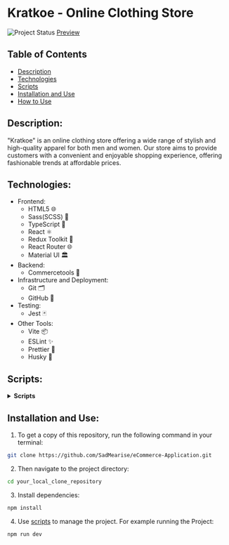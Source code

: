 # Kratkoe - Online Clothing Store

![Project Status](https://img.shields.io/badge/status-finished-brightgreen.svg) [Preview](https://sadmearise.github.io/css-selectors/)

## Table of Contents

- [Description](#description)
- [Technologies](#technologies)
- [Scripts](#scripts)
- [Installation and Use](#installation-and-use)
- [How to Use](#how-to-use)

## Description:

"Kratkoe" is an online clothing store offering a wide range of stylish and high-quality apparel for both men and women. Our store aims to provide customers with a convenient and enjoyable shopping experience, offering fashionable trends at affordable prices.

## Technologies:

- Frontend:
  - HTML5 🌐
  - Sass(SCSS) 🎨
  - TypeScript 🚀
  - React ⚛️
  - Redux Toolkit 🔄
  - React Router 🌐
  - Material UI 🏛️
- Backend:
  - Commercetools 🚀
- Infrastructure and Deployment:
  - Git 🗂️
  - GitHub 🐙
- Testing:
  - Jest 🃏
- Other Tools:
  - Vite 📦
  - ESLint ✨
  - Prettier 🎨
  - Husky 🐶

## Scripts:

<details>
  <summary><b>Scripts</b></summary>
  <ul>
    <li>
      <b>"dev"</b>: Runs development environment.
    </li>
    <li>
      <b>"build"</b>: Creates an optimized build of the application.
    </li>
    <li>
      <b>"lint"</b>: Runs the linter on the entire project directory on any file that has an extension of .ts, .tsx.
    </li>
    <li>
      <b>"format"</b>: Runs Prettier, which will reformat all the files in the project except .gitignore, .eslintignore, .prettierignore.
    </li>
    <li>
      <b>"prepare"</b>: Runs Husky, which will trigger and enable Git hooks.
    </li>
    <li>
      <b>"test"</b>: Runs tests. Equivalent to `npm test`.
    </li>
  </ul>
</details>

## Installation and Use:

1. To get a copy of this repository, run the following command in your terminal:

```bash
git clone https://github.com/SadMearise/eCommerce-Application.git
```

2. Then navigate to the project directory:

```bash
cd your_local_clone_repository
```

3. Install dependencies:

```bash
npm install
```

4. Use [scripts](#scripts) to manage the project. For example running the Project:

```bash
npm run dev
```

